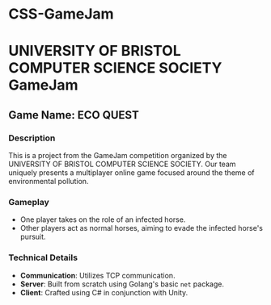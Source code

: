 # CSS-GameJam

# UNIVERSITY OF BRISTOL COMPUTER SCIENCE SOCIETY GameJam

## Game Name:    ECO QUEST

### Description
This is a project from the GameJam competition organized by the UNIVERSITY OF BRISTOL COMPUTER SCIENCE SOCIETY. Our team uniquely presents a multiplayer online game focused around the theme of environmental pollution.

### Gameplay
- One player takes on the role of an infected horse.
- Other players act as normal horses, aiming to evade the infected horse's pursuit.

### Technical Details
- **Communication**: Utilizes TCP communication.
- **Server**: Built from scratch using Golang's basic `net` package.
- **Client**: Crafted using C# in conjunction with Unity.
